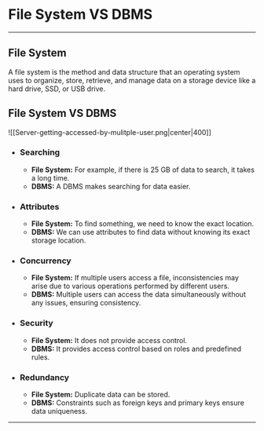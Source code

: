 # File System VS DBMS

---
## File System
A file system is the method and data structure that an operating system uses to organize, store, retrieve, and manage data on a storage device like a hard drive, SSD, or USB drive.

## File System VS DBMS

![[Server-getting-accessed-by-mulitple-user.png|center|400]]

- ### Searching 
	- **File System:** For example, if there is 25 GB of data to search, it takes a long time.  
	- **DBMS:** A DBMS makes searching for data easier.  

- ### Attributes
	- **File System:** To find something, we need to know the exact location.
	- **DBMS:** We can use attributes to find data without knowing its exact storage location.

- ### Concurrency  
	- **File System:** If multiple users access a file, inconsistencies may arise due to various operations performed by different users.  
	-  **DBMS:** Multiple users can access the data simultaneously without any issues, ensuring consistency.  

- ### Security  
	-  **File System:** It does not provide access control.  
	- **DBMS:** It provides access control based on roles and predefined rules.  

 - ### Redundancy  
	-  **File System:** Duplicate data can be stored.  
	- **DBMS:** Constraints such as foreign keys and primary keys ensure data uniqueness.

---